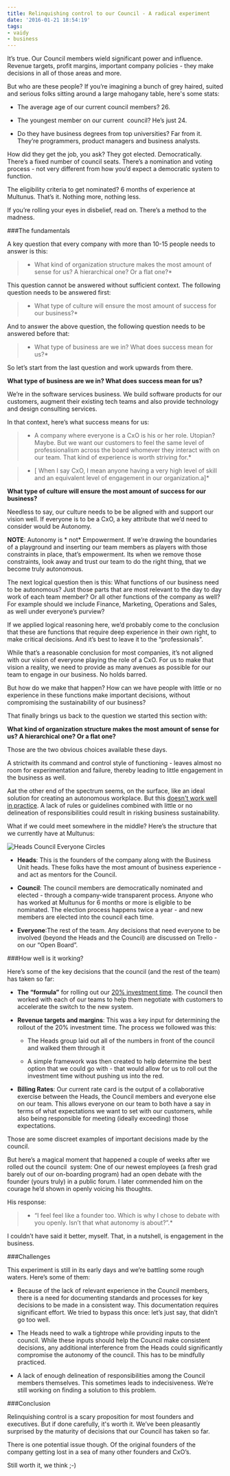 ```yaml
---
title: Relinquishing control to our Council - A radical experiment
date: '2016-01-21 18:54:19'
tags:
- vaidy
- business
---
```


It’s true. Our Council members wield significant power and influence. Revenue targets, profit margins, important company policies - they make decisions in all of those areas and more.


But who are these people? If you’re imagining a bunch of grey haired, suited and serious folks sitting around a large mahogany table, here's some stats:


*  The average age of our current council members? 26.

    
*  The youngest member on our current  council? He’s just 24.

    
*  Do they have business degrees from top universities? Far from it. They’re programmers, product managers and business analysts.


How did they get the job, you ask? They got elected. Democratically. There’s a fixed number of council seats. There’s a nomination and voting process - not very different from how you’d expect a democratic system to function.


The eligibility criteria to get nominated? 6 months of experience at Multunus. That’s it. Nothing more, nothing less.


If you’re rolling your eyes in disbelief, read on. There’s a method to the madness.


###The fundamentals



A key question that every company with more than 10-15 people needs to answer is this:


> * What kind of organization structure makes the most amount of sense for us? A hierarchical one? Or a flat one?* 


This question cannot be answered without sufficient context. The following question needs to be answered first:


> * What type of culture will ensure the most amount of success for our business?* 


And to answer the above question, the following question needs to be answered before that:


> * What type of business are we in? What does success mean for us?* 


So let’s start from the last question and work upwards from there.


**What type of business are we in? What does success mean for us?**


We’re in the software services business. We build software products for our customers, augment their existing tech teams and also provide technology and design consulting services.


In that context, here’s what success means for us:

> * A company where everyone is a CxO is his or her role. Utopian? Maybe. But we want our customers to feel the same level of professionalism across the board whomever they interact with on our team. That kind of experience is worth striving for.* 

> * [ When I say CxO, I mean anyone having a very high level of skill and an equivalent level of engagement in our organization.a]* 

**What type of culture will ensure the most amount of success for our business?**


Needless to say, our culture needs to be be aligned with and support our vision well. If everyone is to be a CxO, a key attribute that we’d need to consider would be Autonomy.


**NOTE**: Autonomy is * not*  Empowerment. If we’re drawing the boundaries of a playground and inserting our team members as players with those constraints in place, that’s empowerment. Its when we remove those constraints, look away and trust our team to do the right thing, that we become truly autonomous.


The next logical question then is this: What functions of our business need to be autonomous? Just those parts that are most relevant to the day to day work of each team member? Or all other functions of the company as well? For example should we include Finance, Marketing, Operations and Sales, as well under everyone’s purview?


If we applied logical reasoning here, we’d probably come to the conclusion that these are functions that require deep experience in their own right, to make critical decisions. And it’s best to leave it to the “professionals”.


While that’s a reasonable conclusion for most companies, it’s not aligned with our vision of everyone playing the role of a CxO. For us to make that vision a reality, we need to provide as many avenues as possible for our team to engage in our business. No holds barred.


But how do we make that happen? How can we have people with little or no experience in these functions make important decisions, without compromising the sustainability of our business?


That finally brings us back to the question we started this section with:


**What kind of organization structure makes the most amount of sense for us? A hierarchical one? Or a flat one?**


Those are the two obvious choices available these days.


A strictwith its command and control style of functioning - leaves almost no room for experimentation and failure, thereby leading to little engagement in the business as well.


Aat the other end of the spectrum seems, on the surface, like an ideal solution for creating an autonomous workplace. But this 
[doesn't work well in practice](https://open.buffer.com/self-management-hierarchy/). A lack of rules or guidelines combined with little or no delineation of responsibilities could result in risking business sustainability.


What if we could meet somewhere in the middle? Here’s the structure that we currently have at Multunus:


![Heads Council Everyone Circles](https://s3.amazonaws.com/multunus-website/uploads/2015/09/heads_council_everyone_circles-300x212.jpg)


*  **Heads**: This is the founders of the company along with the Business Unit heads. These folks have the most amount of business experience - and act as mentors for the Council.

    
*  **Council**: The council members are democratically nominated and elected - through a company-wide transparent process. Anyone who has worked at Multunus for 6 months or more is eligible to be nominated. The election process happens twice a year - and new members are elected into the council each time.

    
*  **Everyone**:The rest of the team. Any decisions that need everyone to be involved (beyond the Heads and the Council) are discussed on Trello - on our “Open Board”.


###How well is it working?



Here’s some of the key decisions that the council (and the rest of the team) has taken so far:


*  **The “formula”** for rolling out our [20% investment time](http://www.multunus.com/blog/2016/01/20-investment-time-background-story/). The council then worked with each of our teams to help them negotiate with customers to accelerate the switch to the new system.

    
*  **Revenue targets and margins**: This was a key input for determining the rollout of the 20% investment time. The process we followed was this:

   *  The Heads group laid out all of the numbers in front of the council and walked them through it

    
   *  A simple framework was then created to help determine the best option that we could go with - that would allow for us to roll out the investment time without pushing us into the red.

    
*  **Billing Rates**: Our current rate card is the output of a collaborative exercise between the Heads, the Council members and everyone else on our team. This allows everyone on our team to both have a say in terms of what expectations we want to set with our customers, while also being responsible for meeting (ideally exceeding) those expectations.


Those are some discreet examples of important decisions made by the council.


But here’s a magical moment that happened a couple of weeks after we rolled out the council  system: One of our newest employees (a fresh grad barely out of our on-boarding program) had an open debate with the founder (yours truly) in a public forum. I later commended him on the courage he’d shown in openly voicing his thoughts.


His response:


> * “I feel feel like a founder too. Which is why I chose to debate with you openly. Isn’t that what autonomy is about?”.* 


I couldn’t have said it better, myself. That, in a nutshell, is engagement in the business.


###Challenges



This experiment is still in its early days and we’re battling some rough waters. Here’s some of them:


*  Because of the lack of relevant experience in the Council members, there is a need for documenting standards and processes for key decisions to be made in a consistent way. This documentation requires significant effort. We tried to bypass this once: let’s just say, that didn’t go too well.

    
*  The Heads need to walk a tightrope while providing inputs to the council. While these inputs should help the Council make consistent decisions, any additional interference from the Heads could significantly compromise the autonomy of the council. This has to be mindfully practiced.

    
*  A lack of enough delineation of responsibilities among the Council members themselves. This sometimes leads to indecisiveness. We’re still working on finding a solution to this problem.


###Conclusion



Relinquishing control is a scary proposition for most founders and executives. But if done carefully, it's worth it. We’ve been pleasantly surprised by the maturity of decisions that our Council has taken so far.


There is one potential issue though. Of the original founders of the company getting lost in a sea of many other founders and CxO’s.


Still worth it, we think ;-)
